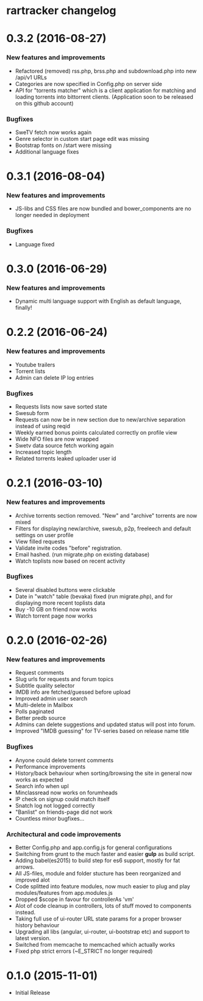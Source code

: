 # rartracker changelog

# 0.3.2 (2016-08-27)

### New features and improvements

* Refactored (removed) rss.php, brss.php and subdownload.php into new /api/v1 URLs
* Categories are now specified in Config.php on server side
* API for "torrents matcher" which is a client application for matching and loading torrents into bittorrent clients. (Application soon to be released on this github account)

### Bugfixes

* SweTV fetch now works again
* Genre selector in custom start page edit was missing
* Bootstrap fonts on /start were missing
* Additional language fixes

# 0.3.1 (2016-08-04)

### New features and improvements

* JS-libs and CSS files are now bundled and bower_components are no longer needed in deployment

### Bugfixes

* Language fixed

# 0.3.0 (2016-06-29)

### New features and improvements

* Dynamic multi language support with English as default language, finally!

# 0.2.2 (2016-06-24)

### New features and improvements

* Youtube trailers
* Torrent lists
* Admin can delete IP log entries

### Bugfixes

* Requests lists now save sorted state
* Swesub form
* Requests can now be in new section due to new/archive separation instead of using reqid
* Weekly earned bonus points calculated correctly on profile view
* Wide NFO files are now wrapped
* Swetv data source fetch working again
* Increased topic length
* Related torrents leaked uploader user id

# 0.2.1 (2016-03-10)

### New features and improvements

* Archive torrents section removed. "New" and "archive" torrents are now mixed
* Filters for displaying new/archive, swesub, p2p, freeleech and default settings on user profile
* View filled requests
* Validate invite codes "before" registration.
* Email hashed. (run migrate.php on existing database)
* Watch toplists now based on recent activity

### Bugfixes

* Several disabled buttons were clickable
* Date in "watch" table (bevaka) fixed (run migrate.php), and for displaying more recent toplists data
* Buy -10 GB on friend now works
* Watch torrent page now works

# 0.2.0 (2016-02-26)

### New features and improvements

* Request comments
* Slug urls for requests and forum topics
* Subtitle quality selector
* IMDB info are fetched/guessed before upload
* Improved admin user search
* Multi-delete in Mailbox
* Polls paginated
* Better predb source
* Admins can delete suggestions and updated status will post into forum.
* Improved "IMDB guessing" for TV-series based on release name title

### Bugfixes
* Anyone could delete torrent comments
* Performance improvements
* History/back behaviour when sorting/browsing the site in general now works as expected
* Search info when upl
* Minclassread now works on forumheads
* IP check on signup could match itself
* Snatch log not logged correctly
* "Banlist" on friends-page did not work
* Countless minor bugfixes...

### Architectural and code improvements

* Better Config.php and app.config.js for general configurations
* Switching from grunt to the much faster and easier **gulp** as build script.
* Adding babel(es2015) to build step for es6 support, mostly for fat arrows.
* All JS-files, module and folder stucture has been reorganized and improved alot
* Code splitted into feature modules, now much easier to plug and play modules/features from app.modules.js
* Dropped $scope in favour for controllerAs 'vm'
* Alot of code cleanup in controllers, lots of stuff moved to components instead.
* Taking full use of ui-router URL state params for a proper browser history behaviour
* Upgrading all libs (angular, ui-router, ui-bootstrap etc) and support to latest version.
* Switched from memcache to memcached which actually works
* Fixed php strict errors (~E_STRICT no longer required)

# 0.1.0 (2015-11-01)

* Initial Release
